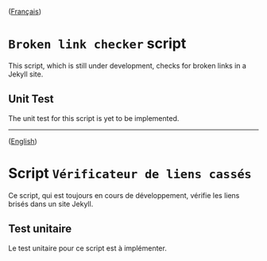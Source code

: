([Français](#Broken_link_checker-fr))

# `Broken link checker` script

This script, which is still under development, checks for broken links in a Jekyll site.

## Unit Test

The unit test for this script is yet to be implemented.

---

([English](#Broken_link_checker))

# Script `Vérificateur de liens cassés`

Ce script, qui est toujours en cours de développement, vérifie les liens brisés dans un site Jekyll.

## Test unitaire

Le test unitaire pour ce script est à implémenter.

